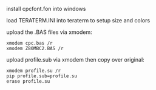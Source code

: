 
install cpcfont.fon into windows

load TERATERM.INI into teraterm to setup size and colors

upload the .BAS files via xmodem: 
```
xmodem cpc.bas /r 
xmodem Z80MBC2.BAS /r
```

upload profile.sub via xmodem then copy over original: 
```
xmodem profile.su /r
pip profile.sub=profile.su
erase profile.su
```


